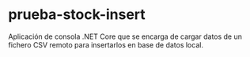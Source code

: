 # prueba-stock-insert
Aplicación de consola .NET Core que se encarga de cargar datos de un fichero CSV remoto para insertarlos en base de datos local.
